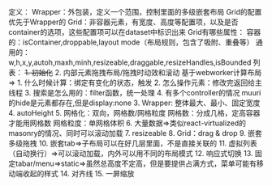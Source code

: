 定义：
Wrapper：外包装，定义一个范围，控制里面的多级嵌套布局
Grid的配置优先于Wrapper的
Grid：非容器元素，有宽度、高度等配置项，以及是否container的选项，这些配置项可以在dataset中标识出来
Grid有哪些属性：
容器的：isContainer,droppable,layout mode（布局规则，包含了吸附、重叠等）
通用的：w,h,x,y,autoh,maxh,minh,resizeable,draggable,resizeHandles,isBounded
列表：
~~1. 初始化~~
2. 内部元素拖拽布局/拖拽时动效和滚动
基于webworker计算布局=>
    1. 什么时候计算：绑定有变化的状态，触发
    2. 怎么操作元素：修改完返回给主线程
    3. 搜索是怎么用的：filter函数，统一处理
    4. 有多个controller的情况
muuri的hide是元素都存在,但是display:none
3. Wrapper: 整体最大、最小、固定宽度
4. autoHeight
5. 网格化：双向，网格数/网格粒度
网格数：分成几格，定高容器才能用网格数
网格粒度：单网格体积
6. 大量数据=>类似react-virtualized的masonry的情况、同时可以滚动加载
7. resizeable
8. Grid：drag & drop
9. 嵌套多级拖拽
10. 嵌套tab=>子布局可以在好几层里面，不是直接关联的
11. 虚拟列表（自动换行）=>可以滚动加载，内外可以用不同的布局模式
12. 响应式切换
13. 固定tabar/menu=>static=>虽然总高度不定高，但是要提供占满方式，菜单可能有移动端收起的样式
14. 对齐线
15. 一屏缩放